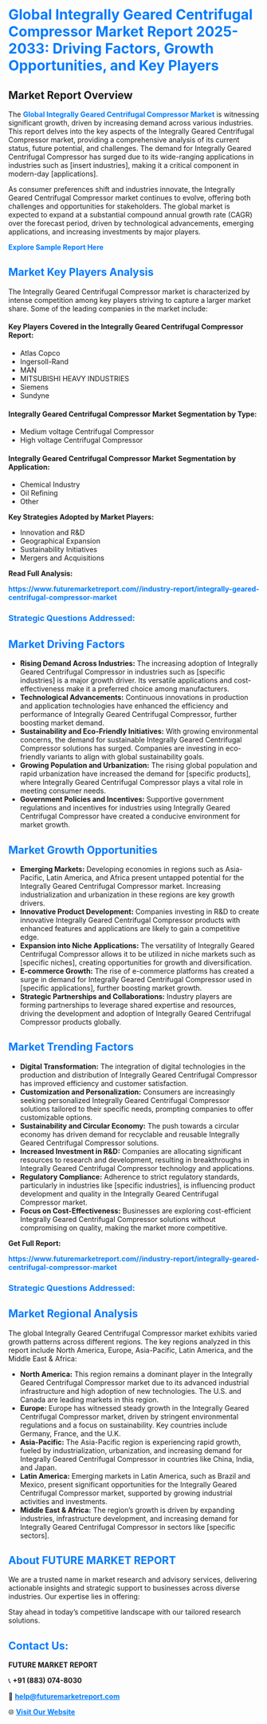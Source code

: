 <h1 style="color: #007BFF;">Global Integrally Geared Centrifugal Compressor Market Report 2025-2033: Driving Factors, Growth Opportunities, and Key Players</h1>

<section id="overview">
<h2>Market Report Overview</h2>
<p>The <a href="https://www.futuremarketreport.com//industry-report/integrally-geared-centrifugal-compressor-market" style="color: #007BFF; text-decoration: none;"><strong>Global Integrally Geared Centrifugal Compressor Market</strong></a> is witnessing significant growth, driven by increasing demand across various industries. This report delves into the key aspects of the Integrally Geared Centrifugal Compressor market, providing a comprehensive analysis of its current status, future potential, and challenges. The demand for Integrally Geared Centrifugal Compressor has surged due to its wide-ranging applications in industries such as [insert industries], making it a critical component in modern-day [applications].</p>
<p>As consumer preferences shift and industries innovate, the Integrally Geared Centrifugal Compressor market continues to evolve, offering both challenges and opportunities for stakeholders. The global market is expected to expand at a substantial compound annual growth rate (CAGR) over the forecast period, driven by technological advancements, emerging applications, and increasing investments by major players.</p>
</section>

<section id="overview">
<p><a href="https://www.futuremarketreport.com//request-sample/reportId=92682" style="color: #007BFF; text-decoration: none;"><strong>Explore Sample Report Here</strong></a></p>
</section>

<section id="key-players">
<h2 style="color: #007BFF;">Market Key Players Analysis</h2>
<p>The Integrally Geared Centrifugal Compressor market is characterized by intense competition among key players striving to capture a larger market share. Some of the leading companies in the market include:</p>
<h4>Key Players Covered in the Integrally Geared Centrifugal Compressor Report:</h4>
<ul><li>Atlas Copco</li><li>Ingersoll-Rand</li><li>MAN</li><li>MITSUBISHI HEAVY INDUSTRIES</li><li>Siemens</li><li>Sundyne</li></ul>
<h4>Integrally Geared Centrifugal Compressor Market Segmentation by Type:</h4>
<ul><li>Medium voltage Centrifugal Compressor</li><li>High voltage Centrifugal Compressor</li></ul>

<h4>Integrally Geared Centrifugal Compressor Market Segmentation by Application:</h4>
<ul><li>Chemical Industry</li><li>Oil Refining</li><li>Other</li></ul>
<p><strong>Key Strategies Adopted by Market Players:</strong></p>
<ul>
<li>Innovation and R&D</li>
<li>Geographical Expansion</li>
<li>Sustainability Initiatives</li>
<li>Mergers and Acquisitions</li>
</ul>
</section>

<section>
<p><strong>Read Full Analysis: </strong></p><a href="https://www.futuremarketreport.com//industry-report/integrally-geared-centrifugal-compressor-market" style="color: #007BFF; text-decoration: none;"><strong>https://www.futuremarketreport.com//industry-report/integrally-geared-centrifugal-compressor-market</strong></a>
<h3 style="color: #007BFF;">Strategic Questions Addressed:</h3>
</section>

<section id="driving-factors">
<h2 style="color: #007BFF;">Market Driving Factors</h2>
<ul>
<li><strong>Rising Demand Across Industries:</strong> The increasing adoption of Integrally Geared Centrifugal Compressor in industries such as [specific industries] is a major growth driver. Its versatile applications and cost-effectiveness make it a preferred choice among manufacturers.</li>
<li><strong>Technological Advancements:</strong> Continuous innovations in production and application technologies have enhanced the efficiency and performance of Integrally Geared Centrifugal Compressor, further boosting market demand.</li>
<li><strong>Sustainability and Eco-Friendly Initiatives:</strong> With growing environmental concerns, the demand for sustainable Integrally Geared Centrifugal Compressor solutions has surged. Companies are investing in eco-friendly variants to align with global sustainability goals.</li>
<li><strong>Growing Population and Urbanization:</strong> The rising global population and rapid urbanization have increased the demand for [specific products], where Integrally Geared Centrifugal Compressor plays a vital role in meeting consumer needs.</li>
<li><strong>Government Policies and Incentives:</strong> Supportive government regulations and incentives for industries using Integrally Geared Centrifugal Compressor have created a conducive environment for market growth.</li>
</ul>
</section>

<section id="growth-opportunities">
<h2 style="color: #007BFF;">Market Growth Opportunities</h2>
<ul>
<li><strong>Emerging Markets:</strong> Developing economies in regions such as Asia-Pacific, Latin America, and Africa present untapped potential for the Integrally Geared Centrifugal Compressor market. Increasing industrialization and urbanization in these regions are key growth drivers.</li>
<li><strong>Innovative Product Development:</strong> Companies investing in R&D to create innovative Integrally Geared Centrifugal Compressor products with enhanced features and applications are likely to gain a competitive edge.</li>
<li><strong>Expansion into Niche Applications:</strong> The versatility of Integrally Geared Centrifugal Compressor allows it to be utilized in niche markets such as [specific niches], creating opportunities for growth and diversification.</li>
<li><strong>E-commerce Growth:</strong> The rise of e-commerce platforms has created a surge in demand for Integrally Geared Centrifugal Compressor used in [specific applications], further boosting market growth.</li>
<li><strong>Strategic Partnerships and Collaborations:</strong> Industry players are forming partnerships to leverage shared expertise and resources, driving the development and adoption of Integrally Geared Centrifugal Compressor products globally.</li>
</ul>
</section>

<section id="trending-factors">
<h2 style="color: #007BFF;">Market Trending Factors</h2>
<ul>
<li><strong>Digital Transformation:</strong> The integration of digital technologies in the production and distribution of Integrally Geared Centrifugal Compressor has improved efficiency and customer satisfaction.</li>
<li><strong>Customization and Personalization:</strong> Consumers are increasingly seeking personalized Integrally Geared Centrifugal Compressor solutions tailored to their specific needs, prompting companies to offer customizable options.</li>
<li><strong>Sustainability and Circular Economy:</strong> The push towards a circular economy has driven demand for recyclable and reusable Integrally Geared Centrifugal Compressor solutions.</li>
<li><strong>Increased Investment in R&D:</strong> Companies are allocating significant resources to research and development, resulting in breakthroughs in Integrally Geared Centrifugal Compressor technology and applications.</li>
<li><strong>Regulatory Compliance:</strong> Adherence to strict regulatory standards, particularly in industries like [specific industries], is influencing product development and quality in the Integrally Geared Centrifugal Compressor market.</li>
<li><strong>Focus on Cost-Effectiveness:</strong> Businesses are exploring cost-efficient Integrally Geared Centrifugal Compressor solutions without compromising on quality, making the market more competitive.</li>
</ul>
</section>

<section>
<p><strong>Get Full Report: </strong></p><a href="https://www.futuremarketreport.com//industry-report/integrally-geared-centrifugal-compressor-market" style="color: #007BFF; text-decoration: none;"><strong>https://www.futuremarketreport.com//industry-report/integrally-geared-centrifugal-compressor-market</strong></a>
<h3 style="color: #007BFF;">Strategic Questions Addressed:</h3>
</section>


<section id="regional-analysis">
<h2 style="color: #007BFF;">Market Regional Analysis</h2>
<p>The global Integrally Geared Centrifugal Compressor market exhibits varied growth patterns across different regions. The key regions analyzed in this report include North America, Europe, Asia-Pacific, Latin America, and the Middle East & Africa:</p>
<ul>
<li><strong>North America:</strong> This region remains a dominant player in the Integrally Geared Centrifugal Compressor market due to its advanced industrial infrastructure and high adoption of new technologies. The U.S. and Canada are leading markets in this region.</li>
<li><strong>Europe:</strong> Europe has witnessed steady growth in the Integrally Geared Centrifugal Compressor market, driven by stringent environmental regulations and a focus on sustainability. Key countries include Germany, France, and the U.K.</li>
<li><strong>Asia-Pacific:</strong> The Asia-Pacific region is experiencing rapid growth, fueled by industrialization, urbanization, and increasing demand for Integrally Geared Centrifugal Compressor in countries like China, India, and Japan.</li>
<li><strong>Latin America:</strong> Emerging markets in Latin America, such as Brazil and Mexico, present significant opportunities for the Integrally Geared Centrifugal Compressor market, supported by growing industrial activities and investments.</li>
<li><strong>Middle East & Africa:</strong> The region’s growth is driven by expanding industries, infrastructure development, and increasing demand for Integrally Geared Centrifugal Compressor in sectors like [specific sectors].</li>
</ul>
</section>

<footer>
<h2 style="color: #007BFF;">About FUTURE MARKET REPORT</h2>
<p>We are a trusted name in market research and advisory services, delivering actionable insights and strategic support to businesses across diverse industries. Our expertise lies in offering:</p>

<p>Stay ahead in today’s competitive landscape with our tailored research solutions.</p>

<h2 style="color: #007BFF;">Contact Us:</h2>
<p><strong>FUTURE MARKET REPORT</strong></p>
<p>📞 <strong>+91 (883) 074-8030</strong></p>
<p>📧 <strong><a href="mailto:help@futuremarketreport.com" style="color: #007BFF;">help@futuremarketreport.com</a></strong></p>
<p>🌐 <strong><a href="https://www.futuremarketreport.com/" style="color: #007BFF;">Visit Our Website</a></strong></p>
</footer>